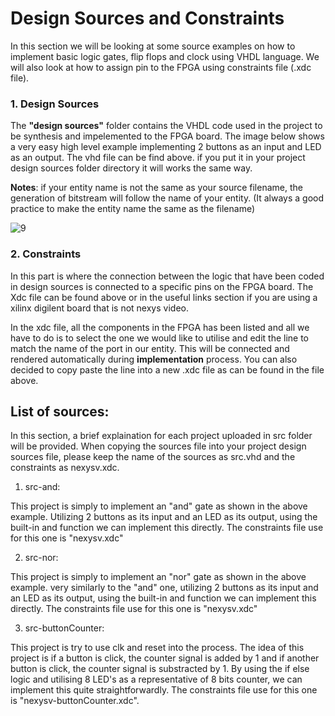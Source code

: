 # Design Sources and Constraints

In this section we will be looking at some source examples on how to implement basic logic gates, flip flops and clock using VHDL language. We will also look at how to assign pin to the FPGA using constraints file (.xdc file).

### 1. Design Sources

The **"design sources"** folder contains the VHDL code used in the project to be synthesis and impelemented to the FPGA board. The image below shows a very easy high level example implementing 2 buttons as an input and LED as an output. The vhd file can be find above. if you put it in your project design sources folder directory it will works the same way. 

**Notes**: if your entity name is not the same as your source filename, the generation of bitstream will follow the name of your entity. (It always a good practice to make the entity name the same as the filename) 

![9](https://github.com/user-attachments/assets/506037e2-86b6-4280-be13-3ae64799aae1)

### 2. Constraints

In this part is where the connection between the logic that have been coded in design sources is connected to a specific pins on the FPGA board. The Xdc file can be found above or in the useful links section if you are using a xilinx digilent board that is not nexys video. 

In the xdc file, all the components in the FPGA has been listed and all we have to do is to select the one we would like to utilise and edit the line to match the name of the port in our entity. This will be connected and rendered automatically during **implementation** process. You can also decided to copy paste the line into a new .xdc file as can be found in the file above. 

## **List of sources:**
In this section, a brief explaination for each project uploaded in src folder will be provided. When copying the sources file into your project design sources file, please keep the name of the sources as src.vhd and the constraints as nexysv.xdc. 

1. src-and:

This project is simply to implement an "and" gate as shown in the above example. Utilizing 2 buttons as its input and an LED as its output, using the built-in and function we can implement this directly. The constraints file use for this one is "nexysv.xdc"

2. src-nor:

This project is simply to implement an "nor" gate as shown in the above example. very similarly to the "and" one, utilizing 2 buttons as its input and an LED as its output, using the built-in and function we can implement this directly. The constraints file use for this one is "nexysv.xdc"

3. src-buttonCounter:

This project is try to use clk and reset into the process. The idea of this project is if a button is click, the counter signal is added by 1 and if another button is click, the counter signal is substracted by 1. By using the if else logic and utilising 8 LED's as a representative of 8 bits counter, we can implement this quite straightforwardly. The constraints file use for this one is "nexysv-buttonCounter.xdc". 
